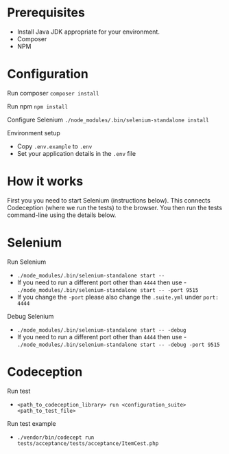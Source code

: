 
# Prerequisites
* Install Java JDK appropriate for your environment.
* Composer
* NPM

# Configuration

Run composer
`composer install`

Run npm
`npm install`

Configure Selenium
`./node_modules/.bin/selenium-standalone install`

Environment setup

* Copy `.env.example` to `.env`
* Set your application details in the `.env` file

# How it works

First you you need to start Selenium (instructions below). This connects Codeception (where we run the tests)
to the browser. You then run the tests command-line using the details below.

# Selenium

Run Selenium

* `./node_modules/.bin/selenium-standalone start --`
* If you need to run a different port other than `4444` then use - `./node_modules/.bin/selenium-standalone start -- -port 9515`
* If you change the `-port` please also change the `.suite.yml` under `port: 4444`

Debug Selenium

* `./node_modules/.bin/selenium-standalone start -- -debug`
* If you need to run a different port other than `4444` then use - `./node_modules/.bin/selenium-standalone start -- -debug -port 9515`

# Codeception

Run test

* `<path_to_codeception_library> run <configuration_suite> <path_to_test_file>`

Run test example

* `./vendor/bin/codecept run tests/acceptance/tests/acceptance/ItemCest.php`


